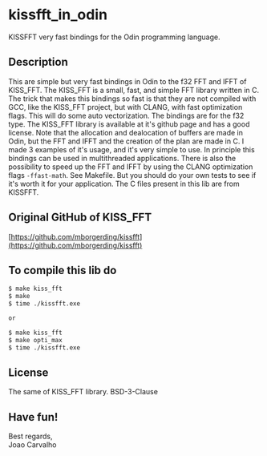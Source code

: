 # kissfft_in_odin
KISSFFT very fast bindings for the Odin programming language. 

## Description
This are simple but very fast bindings in Odin to the f32 FFT and IFFT of KISS_FFT. The KISS_FFT is a small, fast, and simple FFT library written in C. The trick that makes this bindings so fast is that they are not compiled with GCC, like the KISS_FFT project, but with CLANG, with fast optimization flags. This will do some auto vectorization. The bindings are for the f32 type. The KISS_FFT library is available at it's github page and has a good license. Note that the allocation and dealocation of buffers are made in Odin, but the FFT and IFFT and the creation of the plan are made in C. I made 3 examples of it's usage, and it's very simple to use. In principle this bindings can be used in multithreaded applications. There is also the possibility to speed up the FFT and IFFT by using the CLANG optimization flags ```-ffast-math```. See Makefile. But you should do your own tests to see if it's worth it for your application. The C files present in this lib are from KISSFFT.

## Original GitHub of KISS_FFT 
[https://github.com/mborgerding/kissfft](https://github.com/mborgerding/kissfft)

## To compile this lib do

``` bash
$ make kiss_fft
$ make
$ time ./kissfft.exe

or

$ make kiss_fft
$ make opti_max
$ time ./kissfft.exe
```

## License
The same of KISS_FFT library. BSD-3-Clause

## Have fun!
Best regards, <br>
Joao Carvalho
